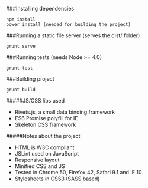 ###Installing dependencies

    npm install
    bower install (needed for building the project)

###Running a static file server (serves the dist/ folder)

    grunt serve

###Running tests (needs Node >= 4.0)

    grunt test

###Building project

    grunt build

#####JS/CSS libs used

* Rivets.js, a small data binding framework
* ES6 Promise polyfill for IE
* Skeleton CSS framework

#####Notes about the project

* HTML is W3C compliant
* JSLint used on JavaScript
* Responsive layout
* Minified CSS and JS
* Tested in Chrome 50, Firefox 42, Safari 9.1 and IE 10
* Stylesheets in CSS3 (SASS based)
